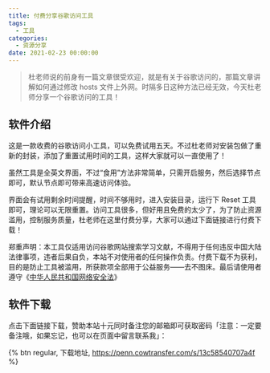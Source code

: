 ```yaml
---
title: 付费分享谷歌访问工具
tags:
  - 工具
categories:
  - 资源分享
date: 2021-02-23 00:00:00
---
```


> 杜老师说的前身有一篇文章很受欢迎，就是有关于谷歌访问的，那篇文章讲解如何通过修改 hosts 文件上外网。时隔多日这种方法已经无效，今天杜老师分享一个谷歌访问的工具！

<!-- more -->

## 软件介绍

这是一款收费的谷歌访问小工具，可以免费试用五天。不过杜老师对安装包做了重新的封装，添加了重置试用时间的工具，这样大家就可以一直使用了！

虽然工具是全英文界面，不过“食用”方法非常简单，只需开启服务，然后选择节点即可，默认节点即可带来高速访问体验。

界面会有试用剩余时间提醒，时间不够用时，进入安装目录，运行下 Reset 工具即可，理论可以无限重置。访问工具很多，但好用且免费的太少了，为了防止资源滥用，控制服务质量，杜老师在这里付费分享，大家可以通过下面链接进行付费下载！

郑重声明：本工具仅适用访问谷歌网站搜索学习文献，不得用于任何违反中国大陆法律事项，违者后果自负，本站不对使用者的任何操作负责。付费下载不为获利，目的是防止工具被滥用，所获款项全部用于公益服务——去不图床。最后请使用者遵守《[中华人民共和国网络安全法](http://www.cac.gov.cn/2016-11/07/c_1119867116_3.htm)》

## 软件下载

点击下面链接下载，赞助本站十元同时备注您的邮箱即可获取密码「注意：一定要备注哦，如果忘记，也可以在页面中留言联系我」：

{% btn regular, 下载地址, https://penn.cowtransfer.com/s/13c58540707a4f %}
